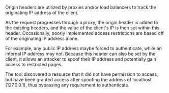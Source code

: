 Origin headers are utilized by proxies and/or load balancers to track
the originating IP address of the client.

As the request progresses
through a proxy, the origin header is added to the existing headers,
and the value of the client's IP is then set within this header.
Occasionally, poorly implemented access restrictions are based off of
the originating IP address alone.

For example, any public IP address
maybe forced to authenticate, while an internal IP address may not.
Because this header can also be set by the client, it allows
an attacker to spoof their IP address and potentially gain access
to restricted pages.

The tool discovered a resource that it did not
have permission to access, but have been granted access after spoofing the
address of localhost (127.0.0.1), thus bypassing any requirement to
authenticate.